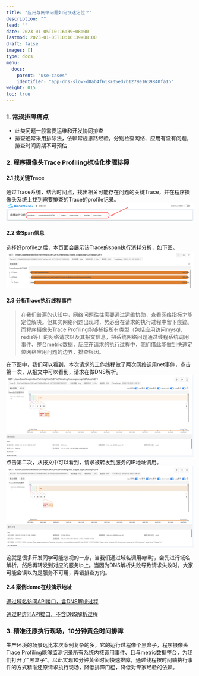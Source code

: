 ```yaml
---
title: "应用与网络问题如何快速定位？"
description: ""
lead: ""
date: 2023-01-05T10:16:39+08:00
lastmod: 2023-01-05T10:16:39+08:00
draft: false
images: []
type: docs
menu:
  docs:
    parent: "use-cases"
    identifier: "app-dns-slow-d0ab4f618705ed7b1279e1639840fa1b"
weight: 015
toc: true
---
```

<a name="Mmcbs"></a>
### 1. 常规排障痛点
- 此类问题一般需要运维和开发协同排查
- 排查通常采用排除法，依赖常规思路经验，分别检查网络、应用有没有问题，排查时间周期不可预估
<a name="gLgCL"></a>
### 2. 程序摄像头Trace Profiling标准化步骤排障
<a name="yI87A"></a>
#### 2.1 找关键Trace
通过Trace系统，结合时间点，找出相关可能存在问题的关键Trace，并在程序摄像头系统上找到需要排查的Trace的profile记录。<br />![image.png](1.png)
<a name="FRjVZ"></a>
#### 2.2 查Span信息
选择好profile之后，本页面会展示该Trace的span执行消耗分析，如下图。<br />![image.png](2.png)
<a name="guIOy"></a>
#### 2.3 分析Trace执行线程事件
> 在我们普遍的认知中，网络问题往往需要通过运维协助，查看网络指标才能定位解决。但其实网络问题出现时，势必会在请求的执行过程中留下痕迹。而程序摄像头Trace Profiling能够捕捉所有类型（包括应用访问mysql、redis等）的网络请求以及其报文信息，把系统网络问题通过线程系统调用事件、整合metric数据，反应在请求的执行过程中，我们借此能做到快速定位网络应用问题的边界，排查根因。

在下图中，我们可以看到，本次请求的工作线程做了两次网络调用net事件，点击第一次，从报文中可以看到，请求在做DNS解析。<br />![image.png](3.png)<br />点击第二次，从报文中可以看到，请求被转发到服务的IP地址调用。<br />![image.png](4.png)

这就是很多开发同学可能忽视的一点，当我们通过域名调用api时，会先进行域名解析，然后再转发到对应的服务ip上。当因为DNS解析失败导致请求失败时，大家可能会误以为是服务不可用，弄错排查方向。

#### 2.4 案例demo在线演示地址

[通过域名访问API接口，含DNS解析过程](http://218.75.39.90:9504/#/thread?query=es&pid=24355&stime=1672889213933&etime=1672889214933&protocl=http)

[通过IP访问API接口，不含DNS解析过程](http://218.75.39.90:9504/#/thread?query=es&pid=28037&stime=1672889415602&etime=1672889416602&protocl=http)

<a name="yGSQp"></a>
### 3. 精准还原执行现场，10分钟黄金时间排障
生产环境的场景远比本次案例复杂的多，它的运行过程像个黑盒子，程序摄像头Trace Profiling能够监测记录所有系统内核调用事件、且与metric数据整合，为我们打开了“黑盒子”。以此实现10分钟黄金时间快速排障，通过线程按时间轴执行事件的方式精准还原请求执行现场，降低排障门槛，降低对专家经验的依赖。
<a name="Yf4oN"></a>
### 
